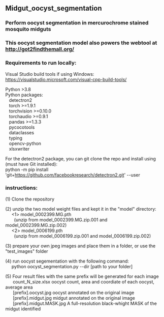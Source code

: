 ## Midgut_oocyst_segmentation
### Perform oocyst segmentation in mercurochrome stained mosquito midguts
### This oocyst segmentation model also powers the webtool at http://got2findthemall.org/

### Requirements to run locally:

Visual Studio build tools if using Windows:
https://visualstudio.microsoft.com/visual-cpp-build-tools/

Python >3.8  
Python packages:  
&nbsp;&nbsp;  detectron2  
&nbsp;&nbsp;  torch >=1.9.1  
&nbsp;&nbsp;  torchvision >=0.10.0  
&nbsp;&nbsp;  torchaudio >=0.9.1  
&nbsp;&nbsp;  pandas >=1.3.3  
&nbsp;&nbsp;  pycocotools   
&nbsp;&nbsp;  dataclasses  
&nbsp;&nbsp;  typing  
&nbsp;&nbsp;  opencv-python  
&nbsp;&nbsp;  xlsxwriter  

For the detectron2 package, you can git clone the repo and install using (must have Git installed):  
python -m pip install 'git+https://github.com/facebookresearch/detectron2.git' --user




### instructions:  
(1) Clone the repository  

(2) unzip the two model weight files and kept it in the "model" directory:     
&nbsp;&nbsp;&nbsp;&nbsp; <1> model_0002399.MG.pth  
&nbsp;&nbsp;&nbsp;&nbsp;&nbsp;&nbsp; (unzip from model_0002399.MG.zip.001 and model_0002399.MG.zip.002)  
&nbsp;&nbsp;&nbsp;&nbsp; <2> model_0006199.pth  
&nbsp;&nbsp;&nbsp;&nbsp;&nbsp;&nbsp; (unzip from model_0006199.zip.001 and model_0006199.zip.002)  

(3) prepare your own jpeg images and place them in a folder, or use the "test_images" folder    

(4) run oocyst segementation with the following command:  
&nbsp;&nbsp;&nbsp;&nbsp;  python oocyst_segmentation.py --dir [path to your folder]  

(5) Four result files with the same prefix will be generated for each image  
  &nbsp;&nbsp; &nbsp;&nbsp;   count_N_size.xlsx   oocyst count, area and coordiate of each oocyst, average area  
 &nbsp;&nbsp;  &nbsp;&nbsp;   [prefix].oocyst.jpg   oocyst annotated on the original image   
 &nbsp;&nbsp;  &nbsp;&nbsp;   [prefix].midgut.jpg   midgut annotated on the original image  
  &nbsp;&nbsp; &nbsp;&nbsp;   [prefix].midgut.MASK.jpg  A full-resolution black-whight MASK of the midgut identified  


